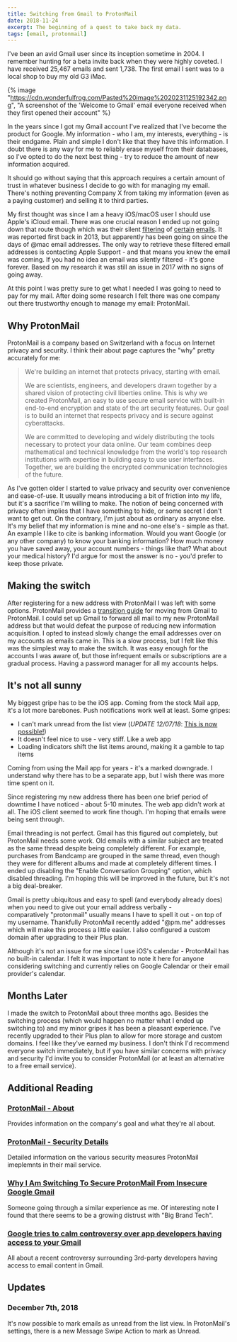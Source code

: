 ```yaml
---
title: Switching from Gmail to ProtonMail
date: 2018-11-24
excerpt: The beginning of a quest to take back my data.
tags: [email, protonmail]
---
```


I've been an avid Gmail user since its inception sometime in 2004. I remember hunting for a beta invite back when they were highly coveted. I have received 25,467 emails and sent 1,738. The first email I sent was to a local shop to buy my old G3 iMac.

{% image "https://cdn.wonderfulfrog.com/Pasted%20image%2020231125192342.png", "A screenshot of the 'Welcome to Gmail' email everyone received when they first opened their account" %}

In the years since I got my Gmail account I've realized that I've become the product for Google. My information - who I am, my interests, everything - is their endgame. Plain and simple I don't like that they have this information. I doubt there is any way for me to reliably erase myself from their databases, so I've opted to do the next best thing - try to reduce the amount of new information acquired.

It should go without saying that this approach requires a certain amount of trust in whatever business I decide to go with for managing my email. There's nothing preventing Company X from taking my information (even as a paying customer) and selling it to third parties.

My first thought was since I am a heavy iOS/macOS user I should use Apple's iCloud email. There was one crucial reason I ended up not going down that route though which was their silent [filtering](https://www.reddit.com/r/apple/comments/6p0z1a/is_apples_icloud_silent_filtering_still_an_issue/) of [certain](https://www.macworld.com/article/2029570/silent-email-filtering-makes-icloud-an-unreliable-option.html) [emails](https://discussions.apple.com/thread/7506554). It was reported first back in 2013, but apparently has been going on since the days of @mac email addresses. The only way to retrieve these filtered email addresses is contacting Apple Support - and that means you knew the email was coming. If you had no idea an email was silently filtered - it's gone forever. Based on my research it was still an issue in 2017 with no signs of going away.

At this point I was pretty sure to get what I needed I was going to need to pay for my mail. After doing some research I felt there was one company out there trustworthy enough to manage my email: ProtonMail.

## Why ProtonMail

ProtonMail is a company based on Switzerland with a focus on Internet privacy and security. I think their about page captures the "why" pretty accurately for me:

> We're building an internet that protects privacy, starting with email.
>
> We are scientists, engineers, and developers drawn together by a shared vision of protecting civil liberties online. This is why we created ProtonMail, an easy to use secure email service with built-in end-to-end encryption and state of the art security features. Our goal is to build an internet that respects privacy and is secure against cyberattacks.
>
> We are committed to developing and widely distributing the tools necessary to protect your data online. Our team combines deep mathematical and technical knowledge from the world's top research institutions with expertise in building easy to use user interfaces. Together, we are building the encrypted communication technologies of the future.

As I've gotten older I started to value privacy and security over convenience and ease-of-use. It usually means introducing a bit of friction into my life, but it's a sacrifice I'm willing to make. The notion of being concerned with privacy often implies that I have something to hide, or some secret I don't want to get out. On the contrary, I'm just about as ordinary as anyone else. It's my belief that my information is mine and no-one else's - simple as that. An example I like to cite is banking information. Would you want Google (or any other company) to know your banking information? How much money you have saved away, your account numbers - things like that? What about your medical history? I'd argue for most the answer is no - you'd prefer to keep those private.

## Making the switch

After registering for a new address with ProtonMail I was left with some options. ProtonMail provides a [transition guide](https://protonmail.com/support/knowledge-base/transitioning-from-gmail-to-protonmail/) for moving from Gmail to ProtonMail. I could set up Gmail to forward all mail to my new ProtonMail address but that would defeat the purpose of reducing new information acquisition. I opted to instead slowly change the email addresses over on my accounts as emails came in. This is a slow process, but I felt like this was the simplest way to make the switch. It was easy enough for the accounts I was aware of, but those infrequent emails or subscriptions are a gradual process. Having a password manager for all my accounts helps.

## It's not all sunny

My biggest gripe has to be the iOS app. Coming from the stock Mail app, it's a lot more barebones. Push notifications work well at least. Some gripes:

- I can't mark unread from the list view (_UPDATE 12/07/18_: [This is now possible!](https://wonderfulfrog.com/posts/switching-to-protonmail#updates))
- It doesn't feel nice to use - very stiff. Like a web app
- Loading indicators shift the list items around, making it a gamble to tap items

Coming from using the Mail app for years - it's a marked downgrade. I understand why there has to be a separate app, but I wish there was more time spent on it.

Since registering my new address there has been one brief period of downtime I have noticed - about 5-10 minutes. The web app didn't work at all. The iOS client seemed to work fine though. I'm hoping that emails were being sent through.

Email threading is not perfect. Gmail has this figured out completely, but ProtonMail needs some work. Old emails with a similar subject are treated as the same thread despite being completely different. For example, purchases from Bandcamp are grouped in the same thread, even though they were for different albums and made at completely different times. I ended up disabling the "Enable Conversation Grouping" option, which disabled threading. I'm hoping this will be improved in the future, but it's not a big deal-breaker.

Gmail is pretty ubiquitous and easy to spell (and everybody already does) when you need to give out your email address verbally - comparatively "protonmail" usually means I have to spell it out - on top of my username. Thankfully ProtonMail recently added "@pm.me" addresses which will make this process a little easier. I also configured a custom domain after upgrading to their Plus plan.

Although it's not an issue for me since I use iOS's calendar - ProtonMail has no built-in calendar. I felt it was important to note it here for anyone considering switching and currently relies on Google Calendar or their email provider's calendar.

## Months Later

I made the switch to ProtonMail about three months ago. Besides the switching process (which would happen no matter what I ended up switching to) and my minor gripes it has been a pleasant experience. I've recently upgraded to their Plus plan to allow for more storage and custom domains. I feel like they've earned my business. I don't think I'd recommend everyone switch immediately, but if you have similar concerns with privacy and security I'd invite you to consider ProtonMail (or at least an alternative to a free email service).

## Additional Reading

### [ProtonMail - About](https://protonmail.com/about)

Provides information on the company's goal and what they're all about.

### [ProtonMail - Security Details](https://protonmail.com/security-details)

Detailed information on the various security measures ProtonMail imeplemnts in their mail service.

### [Why I Am Switching To Secure ProtonMail From Insecure Google Gmail](https://www.forbes.com/sites/tjmccue/2018/10/31/why-i-am-switching-to-secure-protonmail-from-insecure-google-gmail/)

Someone going through a similar experience as me. Of interesting note I found that there seems to be a growing distrust with "Big Brand Tech".

### [Google tries to calm controversy over app developers having access to your Gmail](https://www.theverge.com/2018/7/3/17533108/google-gmail-privacy-read-email-messages-response)

All about a recent controversy surrounding 3rd-party developers having access to email content in Gmail.

## Updates

### December 7th, 2018

It's now possible to mark emails as unread from the list view. In ProtonMail's settings, there is a new Message Swipe Action to mark as Unread.
